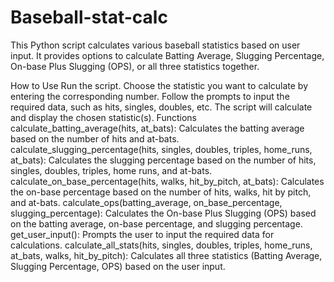 # Baseball-stat-calc
This Python script calculates various baseball statistics based on user input. It provides options to calculate Batting Average, Slugging Percentage, On-base Plus Slugging (OPS), or all three statistics together.

How to Use
Run the script.
Choose the statistic you want to calculate by entering the corresponding number.
Follow the prompts to input the required data, such as hits, singles, doubles, etc.
The script will calculate and display the chosen statistic(s).
Functions
calculate_batting_average(hits, at_bats): Calculates the batting average based on the number of hits and at-bats.
calculate_slugging_percentage(hits, singles, doubles, triples, home_runs, at_bats): Calculates the slugging percentage based on the number of hits, singles, doubles, triples, home runs, and at-bats.
calculate_on_base_percentage(hits, walks, hit_by_pitch, at_bats): Calculates the on-base percentage based on the number of hits, walks, hit by pitch, and at-bats.
calculate_ops(batting_average, on_base_percentage, slugging_percentage): Calculates the On-base Plus Slugging (OPS) based on the batting average, on-base percentage, and slugging percentage.
get_user_input(): Prompts the user to input the required data for calculations.
calculate_all_stats(hits, singles, doubles, triples, home_runs, at_bats, walks, hit_by_pitch): Calculates all three statistics (Batting Average, Slugging Percentage, OPS) based on the user input.
